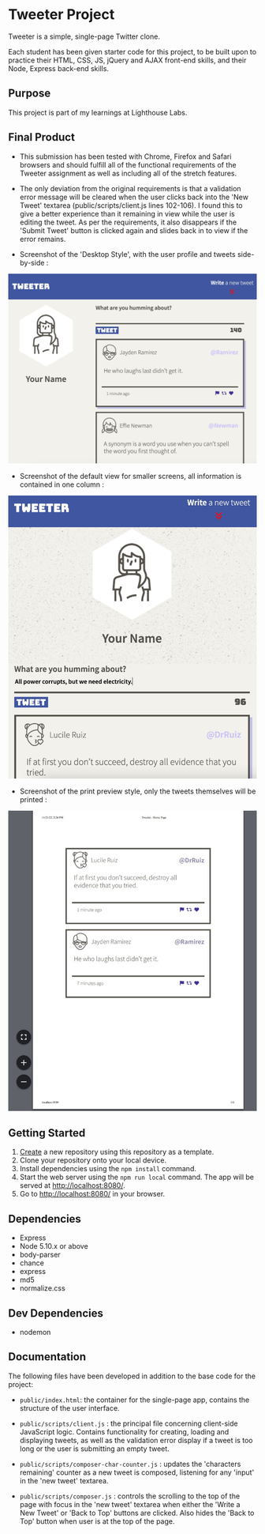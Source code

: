 # Tweeter Project

Tweeter is a simple, single-page Twitter clone.

Each student has been given starter code for this project, to be built upon to practice their HTML, CSS, JS, jQuery and AJAX front-end skills, and their Node, Express back-end skills.

## Purpose

This project is part of my learnings at Lighthouse Labs.

## Final Product

- This submission has been tested with Chrome, Firefox and Safari browsers and should fulfill all of the functional requirements of the Tweeter assignment as well as including all of the stretch features.

- The only deviation from the original requirements is that a validation error message will be cleared when the user clicks back into the 'New Tweet' textarea (public/scripts/client.js lines 102-106).  I found this to give a better experience than it remaining in view while the user is editing the tweet.  As per the requirements, it also disappears if the 'Submit Tweet' button is clicked again and slides back in to view if the error remains.

* Screenshot of the 'Desktop Style', with the user profile and tweets side-by-side :


!["Desktop Style"](./docs/landscape.jpg)


* Screenshot of the default view for smaller screens, all information is contained in one column :

!["Small Style"](./docs/portrait.jpg)


* Screenshot of the print preview style, only the tweets themselves will be printed :

!["Print Style"](./docs/print.jpg)


## Getting Started

1. [Create](https://docs.github.com/en/repositories/creating-and-managing-repositories/creating-a-repository-from-a-template) a new repository using this repository as a template.
2. Clone your repository onto your local device.
3. Install dependencies using the `npm install` command.
3. Start the web server using the `npm run local` command. The app will be served at <http://localhost:8080/>.
4. Go to <http://localhost:8080/> in your browser.

## Dependencies

- Express
- Node 5.10.x or above
- body-parser
- chance
- express
- md5
- normalize.css

## Dev Dependencies

- nodemon

## Documentation

The following files have been developed in addition to the base code for the project:

- `public/index.html`: the container for the single-page app, contains the structure of the user interface.

- `public/scripts/client.js` : the principal file concerning client-side JavaScript logic. Contains functionality for creating, loading and displaying tweets, as well as the validation error display if a tweet is too long or the user is submitting an empty tweet.

- `public/scripts/composer-char-counter.js` : updates the 'characters remaining' counter as a new tweet is composed, listening for any 'input' in the 'new tweet' textarea.

- `public/scripts/composer.js` : controls the scrolling to the top of the page with focus in the 'new tweet' textarea when either the 'Write a New Tweet' or 'Back to Top' buttons are clicked.  Also hides the 'Back to Top' button when user is at the top of the page.